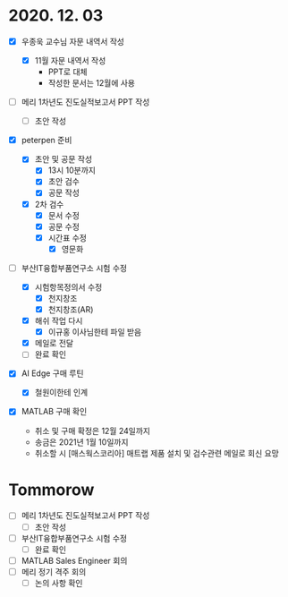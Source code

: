 # 2020. 12. 03

- [x] 우종욱 교수님 자문 내역서 작성

  - [x] 11월 자문 내역서 작성
    * PPT로 대체
    * 작성한 문서는 12월에 사용
- [ ] 메리 1차년도 진도실적보고서 PPT 작성

  - [ ] 초안 작성
- [x] peterpen 준비
  - [x] 초안 및 공문 작성
    - [x] 13시 10분까지
    - [x] 초안 검수
    - [x] 공문 작성
  - [x] 2차 검수
    - [x] 문서 수정
    - [x] 공문 수정
    - [x] 시간표 수정
      - [x] 영문화
- [ ] 부산IT융합부품연구소 시험 수정
  - [x] 시험항목정의서 수정
    - [x] 천지창조
    - [x] 천지창조(AR)
  - [x] 해쉬 작업 다시
    - [x] 이규홍 이사님한테 파일 받음
  - [x] 메일로 전달
  - [ ] 완료 확인
- [x] AI Edge 구매 루틴
  - [x] 철원이한테 인계
- [x] MATLAB 구매 확인
  - 취소 및 구매 확정은 12월 24일까지
  - 송금은 2021년 1월 10일까지
  - 취소할 시  [매스웍스코리아] 매트랩 제품 설치 및 검수관련 메일로 회신 요망

# Tommorow

- [ ] 메리 1차년도 진도실적보고서 PPT 작성
  - [ ] 초안 작성
- [ ] 부산IT융합부품연구소 시험 수정
  - [ ] 완료 확인
- [ ] MATLAB Sales Engineer 회의
- [ ] 메리 정기 격주 회의
  - [ ] 논의 사항 확인